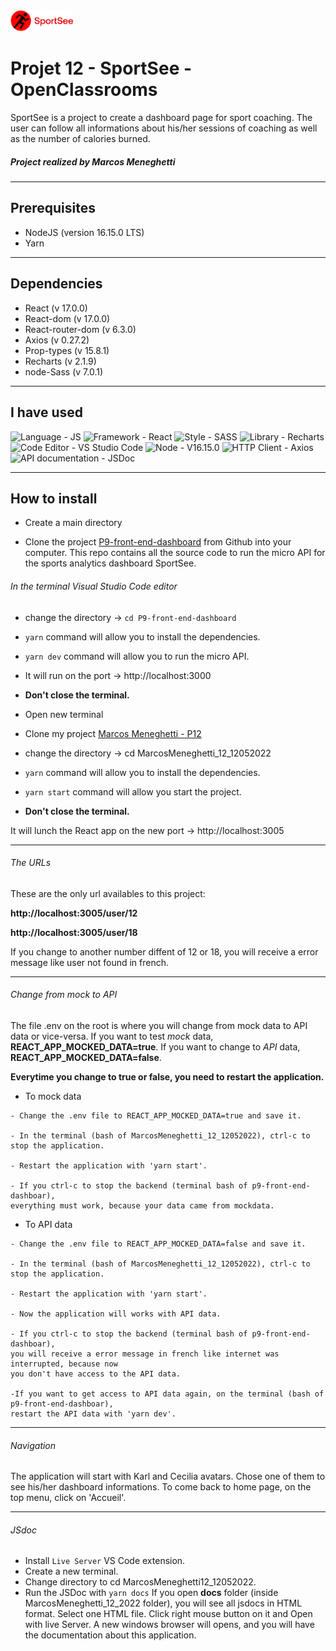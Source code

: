   <img src="./src/assets/logo.png" width="100" />  
  
# Projet 12 - SportSee - OpenClassrooms

SportSee is a project to create a dashboard page for sport coaching. The user can follow all informations about his/her sessions of coaching as well as the number of calories burned.

##### Project realized by Marcos Meneghetti

---

## Prerequisites

- NodeJS (version 16.15.0 LTS)
- Yarn

---

## Dependencies

- React (v 17.0.0)
- React-dom (v 17.0.0)
- React-router-dom (v 6.3.0)
- Axios (v 0.27.2)
- Prop-types (v 15.8.1)
- Recharts (v 2.1.9)
- node-Sass (v 7.0.1)

---

## I have used

![Language - JS](https://img.shields.io/static/v1?label=Language&message=JS&color=red&style=for-the-badge&logo=javascript) ![Framework - React](https://img.shields.io/static/v1?label=Framework&message=React&color=green&style=for-the-badge&logo=react) ![Style - SASS](https://img.shields.io/static/v1?label=Style&message=SASS&color=orange&style=for-the-badge&logo=sass) ![Library - Recharts](https://img.shields.io/static/v1?label=Library&message=Recharts&color=blue&style=for-the-badge) ![Code Editor - VS Studio Code](https://img.shields.io/static/v1?label=Code+Editor&message=VS+Studio+Code&color=yellow&style=for-the-badge&logo=Visual+Studio+Code) ![Node - V16.15.0](https://img.shields.io/static/v1?label=Node&message=V16.15.0&color=brown&style=for-the-badge&logo=Node) ![HTTP Client - Axios](https://img.shields.io/static/v1?label=HTTP+Client&message=Axios&color=purple&style=for-the-badge) ![API documentation - JSDoc](https://img.shields.io/static/v1?label=API+documentation&message=JSDoc&color=pink&style=for-the-badge)

---

## How to install

- Create a main directory

- Clone the project [P9-front-end-dashboard](https://github.com/OpenClassrooms-Student-Center/P9-front-end-dashboard) from Github into your computer. This repo contains all the source code to run the micro API for the sports analytics dashboard SportSee.

###### In the terminal Visual Studio Code editor

- change the directory -> `cd P9-front-end-dashboard`
- `yarn` command will allow you to install the dependencies.
- `yarn dev` command will allow you to run the micro API.
- It will run on the port -> http://localhost:3000
- **Don't close the terminal.**
- Open new terminal
- Clone my project [Marcos Meneghetti - P12](https://github.com/MarcosMene/MarcosMeneghetti_12_12052022.git)

- change the directory -> cd MarcosMeneghetti_12_12052022
- `yarn` command will allow you to install the dependencies.
- `yarn start` command will allow you start the project.
- **Don't close the terminal.**

It will lunch the React app on the new port -> http://localhost:3005

---

###### The URLs

These are the only url availables to this project:

**http://localhost:3005/user/12**

**http://localhost:3005/user/18**

If you change to another number diffent of 12 or 18, you will receive a error message like user not found in french.

---

###### Change from mock to API

The file .env on the root is where you will change from mock data to API data or vice-versa.
If you want to test _mock_ data, **REACT_APP_MOCKED_DATA=true**.
If you want to change to _API_ data, **REACT_APP_MOCKED_DATA=false**.

**Everytime you change to true or false, you need to restart the application.**

- To mock data

```
- Change the .env file to REACT_APP_MOCKED_DATA=true and save it.

- In the terminal (bash of MarcosMeneghetti_12_12052022), ctrl-c to stop the application.

- Restart the application with 'yarn start'.

- If you ctrl-c to stop the backend (terminal bash of p9-front-end-dashboar),
everything must work, because your data came from mockdata.
```

- To API data

```
- Change the .env file to REACT_APP_MOCKED_DATA=false and save it.

- In the terminal (bash of MarcosMeneghetti_12_12052022), ctrl-c to stop the application.

- Restart the application with 'yarn start'.

- Now the application will works with API data.

- If you ctrl-c to stop the backend (terminal bash of p9-front-end-dashboar),
you will receive a error message in french like internet was interrupted, because now
you don't have access to the API data.

-If you want to get access to API data again, on the terminal (bash of p9-front-end-dashboar),
restart the API data with 'yarn dev'.
```

---

###### Navigation

The application will start with Karl and Cecilia avatars. Chose one of them to see his/her dashboard informations.
To come back to home page, on the top menu, click on 'Accueil'.

---

###### JSdoc

- Install `Live Server` VS Code extension.
- Create a new terminal.
- Change directory to cd MarcosMeneghetti12_12052022.
- Run the JSDoc with `yarn docs`
  If you open **docs** folder (inside MarcosMeneghetti_12_2022 folder), you will see all jsdocs in HTML format. Select one HTML file. Click right mouse button on it and Open with live Server. A new windows browser will opens, and you will have the documentation about this application.

